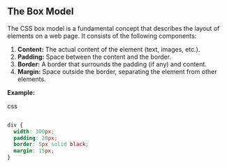 ## The Box Model

The CSS box model is a fundamental concept that describes the layout of elements on a web page. It consists of the following components:

1. **Content:** The actual content of the element (text, images, etc.).
2. **Padding:** Space between the content and the border.
3. **Border:** A border that surrounds the padding (if any) and content.
4. **Margin:** Space outside the border, separating the element from other elements.

**Example:**

css

```css

div {
  width: 300px;
  padding: 20px;
  border: 5px solid black;
  margin: 15px;
}
```

